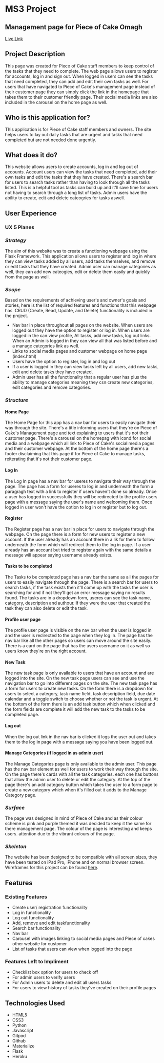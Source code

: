 # MS3 Project 
## Management page for Piece of Cake Omagh
<a href="https://niamh-task-manager-ms3.herokuapp.com/" targer="_blank">Live Link</a>

## Project Description
This page was created for Piece of Cake staff members to keep control of the tasks that they need to complete. The web page allows users to register for accounts, log in and sign out. When logged in users can see the tasks that need completed, they can add and edit their own tasks as well. For users that have navigated to Piece of Cake's management page instead of their customer page they can simply click the link in the homepage that takes them to their customer friendly page. Their social media links are also included in the carousel on the home page as well.
## Who is this application for?
This application is for Piece of Cake staff members and owners. The site helps users to lay out daily tasks that are urgent and tasks that need completed but are not needed done urgently.
## What does it do?
This website allows users to create accounts, log in and log out of accounts. Account users can view the tasks that need completed, add their own tasks and edit the tasks that they have created. There's a search bar for users to search tasks rather than having to look through all the tasks listed. This is a helpful tool as tasks can build up and it'll save time for users not having to search through a long list of tasks. Admin users have the ability to create, edit and delete cateogries for tasks aswell.

## User Experience
### UX 5 Planes
### <em>Strategy</em>
The aim of this website was to create a functioning webpage using the Flask Framework. This application allows users to register and log in where they can view tasks added by all users, add tasks themselves, and remove or edit tasks that they have created. Admin user can manage categories as well, they can add new cateogies, edit or delete them easily and quickly from the page as well.
### <em>Scope</em>
Based on the requirements of achieving user's and owner's goals and stories, here is the list of required features and functions that this webpage has. CRUD (Create, Read, Update, and Delete) functionality is included in the project.
<ul>
<li>Nav bar in place throughout all pages on the website. When users are logged out they have the option to register or log in. When users are logged in the can view profile, All tasks, add new tasks, log out links. When an Admin is logged in they can view all that was listed before and a manage categories link as well.</li>
<li>Links to social media pages and customer webpage on home page (index.html)</li>
<li>Users have the option to register, log in and log out</li>
<li>If a user is logged in they can view tasks left by all users, add new tasks, edit and delete tasks they have created.</li>
<li>Admin user has all the functionality that a regular user has plus the ability to manage categories meaning they csn create new categories, edit categories and remove categories.</li>
</ul>

### <em>Structure</em>
#### <b>Home Page</b>
The Home Page for this app has a nav bar for users to easily navigate their way through the site. There's a title informing users that they're on Piece of Cake's Management page and text explaining to users that it's not their customer page.  There's a carousel on the homepag with icond for social media and a webpage which all link to Piece of Cake's social media pages and their customer webpage. At the bottom of the home page there's a footer disclaiming that this page if for Piece of Cake to manage tasks, reiterating that it's not their customer page.
#### <b>Log In</b>
The Log In page has a nav bar for useres to navigate their way through the page. The page has a form for useres to log in and underneath the form a paragragh text with a link to register if users haven't done so already. Once a user has logged in successfully they will be redirected to the profile users page with a message saying the user's name and welcoming them.  Once logged in user won't have the option to log in or register but to log out. 
#### <b>Register</b>
The Register page has a nav bar in place for users to navigate through the webpage. On the page there is a form for new users to register a new account. If the user already has an account there in a lik for them to follow underneath the form which will redirect them to the log in page. If a user already has an account but tried to register again with the same details a message will appear saying username already exists. 
#### <b>Tasks to be completed</b>
The Tasks to be completed page has a nav bar the same as all the pages for users to easily navigate through the page.  There is a search bar for users to search tasks, if the task exists then it'll come up with the tasks the user is searching for and if not they'll get an error message saying no results found. The tasks are in a dropdown form, useres can see the task name, category, description and authour.  If they were the user that created the task they can also delete or edit the task. 
#### <b>Profile user page</b>
The profile user page is visible on the nav bar when the user is logged in and the user is redirected to the page when they log in. The page has the nav bar like all the other pages so users can move around the site easily. There is a card on the page that has the users username on it as well so users know they're on the right account.
#### <b>New Task</b>
The new task page is only available to users that have an account and are logged into the site. On the new task page users can see and use the navigation bar to go into different pages on the site.  The new task page has a form for users to create new tasks.  On the form there is a dropdown for users to select a category, task name field, task description field, due date calendar and a toggle switch to choose whether or not the task is urgent. At the bottom of the form there is an add task button which when clicked and the form fields are complete it will add the new task to the tasks to be completed page.
#### <b>Log out</b>
When the log out link in the nav bar is clicked it logs the user out and takes them to the log in page with a message saying you have been logged out.
#### <b>Manage Categories (if logged in as admin user)</b>
The Manage Categories page is only available to the admin user. This page has the nav bar element as well for users to work their way through the site. On the page there's cards with all the task categories. each one has buttons that allow the admin user to delete or edit the category. At the top of the page there's an add category button which takes the user to a form page to create a new category which when it's filled out it adds to the Manage Category page.

### <em>Surface</em>
The page was designed in mind of Piece of Cake and as their colour scheme is pink and purple themed it was decided to keep it the same for there management page. The colour of the page is interesting and keeps users. attention due to the vibrant colours of the page. 
### <em>Skeleton</em>
The website has been designed to be compatible with all screen sizes, they have been tested on iPad Pro, iPhone and on normal browser screen. Wireframes for this project can be found <a href="#" target="_blank">here</a>.

## Features
### Existing Features
<ul>
<li>Create user/ registration functionality</li>
<li>Log in functionality</li>
<li>Log out functionality</li>
<li>Add, remove and edit taskfunctionality</li>
<li>Search bar functionality</li>
<li>Nav bar</li>
<li>Carousel with images linking to social media pages and Piece of cakes other website for customer</li>
<li>List of tasks that users can view when logged into the page</li>
</ul>

### Features Left to Impliment
<ul>
<li>Checklist box option for users to check off</li>
<li>For admin users to verify users</li>
<li>For Admin users to delete and edit all users tasks</li>
<li>For users to view history of tasks they've created on their profile pages</li>
</ul>

## Technologies Used
<ul>
<li>HTML5</li>
<li>CSS3</li>
<li>Python</li>
<li>Javascript</li>
<li>Gitpod</li>
<li>Github</li>
<li>Materialize</li>
<li>Flask</li>
<li>Heroku</li>
</ul>
